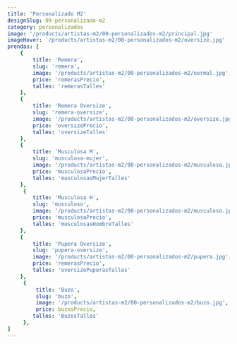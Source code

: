 ```yaml
---
title: 'Personalizado M2'
designSlug: 09-personalizado-m2
category: personalizados
image: '/products/artistas-m2/00-personalizados-m2/principal.jpg'
imageHover: '/products/artistas-m2/00-personalizados-m2/oversize.jpg'
prendas: [
    {   
        title: 'Remera',
        slug: 'remera',          
        image: '/products/artistas-m2/00-personalizados-m2/normal.jpg',
        price: 'remerasPrecio',
        talles: 'remerasTalles'
    },
    {
        title: 'Remera Oversize',
        slug: 'remera-oversize',
        image: '/products/artistas-m2/00-personalizados-m2/oversize.jpg',
        price: 'oversizePrecio',
        talles: 'oversizeTalles'
    },
    {
        title: 'Musculosa M',
        slug: 'musculosa-mujer',
        image: '/products/artistas-m2/00-personalizados-m2/musculosa.jpg',
        price: 'musculosaPrecio',
        talles: 'musculosasMujerTalles'
    },
     {
        title: 'Musculosa H',
        slug: 'musculoso',
        image: '/products/artistas-m2/00-personalizados-m2/musculoso.jpg',
        price: 'musculosaPrecio',
        talles: 'musculosasHombreTalles'
    },
    {
        title: 'Pupera Oversize',
        slug: 'pupera-oversize',
        image: '/products/artistas-m2/00-personalizados-m2/pupera.jpg',
        price: 'remerasPrecio',
        talles: 'oversizePuperasTalles'
    },
     {
         title: 'Buzo',
         slug: 'buzo',
         image: '/products/artistas-m2/00-personalizados-m2/buzo.jpg',
         price: buzosPrecio,
        talles: 'BuzosTalles'
     },
]
---
```

